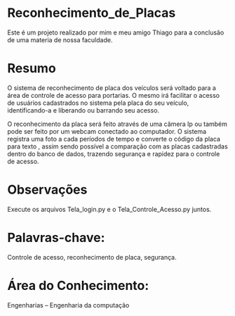 # Reconhecimento_de_Placas
Este é um projeto realizado por mim e meu amigo Thiago para a conclusão de uma materia de nossa faculdade.

# Resumo
O sistema de reconhecimento de placa dos veículos será voltado para a área de controle de acesso para portarias. O mesmo irá facilitar o acesso de usuários cadastrados no sistema pela placa do seu veículo, identificando-a e liberando ou barrando seu acesso.

O reconhecimento da placa será feito através de uma câmera Ip ou também   pode ser feito por um webcam conectado ao computador.  O sistema registra uma foto a cada períodos de tempo e converte o código da placa para texto , assim sendo possível a comparação com as placas cadastradas dentro do banco de dados, trazendo segurança e rapidez para o controle de acesso. 


# Observações
  Execute os arquivos Tela_login.py e o Tela_Controle_Acesso.py juntos.


# Palavras-chave: 
  Controle de acesso, reconhecimento de placa, segurança.

# Área do Conhecimento: 
  Engenharias – Engenharia da computação
